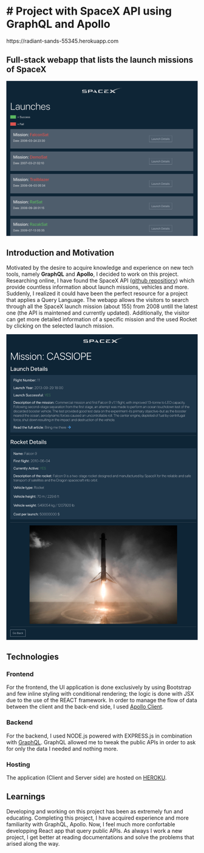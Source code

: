 <h1># Project with SpaceX API using GraphQL and Apollo</h1>
https://radiant-sands-55345.herokuapp.com

<h2>Full-stack webapp that lists the launch missions of SpaceX</h2>

![alt text](client/src/Media/Preview1.png)

<h2>Introduction and Motivation </h2>
Motivated by the desire to acquire knowledge and experience on new tech tools, namely <strong>GraphQL</strong> and <strong>Apollo</strong>, I decided to work on this project.
Researching online, I have found the SpaceX API (<a target="_blank" href="https://github.com/r-spacex/SpaceX-API" >github repositiory</a>) which provide countless information about launch missions, vehicles and more. Suddenly, I realized it could have been the perfect resource for a project that applies a Query Language.
The webapp allows the visitors to search through all the SpaceX launch mission (about 155) from 2008 untill the latest one (the API is maintened and currently updated).
Additionally, the visitor can get more detailed information of a specific mission and the used Rocket by clicking on the selected launch mission.

![alt text](client/src/Media/Preview2.png)

<h2>Technologies</h2>
<h3>Frontend</h3>
For the frontend, the UI application is done exclusively by using Bootstrap and few inline styling with conditional rendering; the logic is done with JSX due to the use of the REACT framework. In order to manage the flow of data between the client and the back-end side, I used <a href="https://www.apollographql.com/docs/react">Apollo Client</a>.

<h3>Backend</h3>

For the backend, I used NODE.js powered with EXPRESS.js in combination with <a href="https://graphql.org/">GraphQL</a>. GraphQL allowed me to tweak the public APIs in order to ask for only the data I needed and nothing more.

<h3>Hosting</h3>
The application (Client and Server side) are hosted on <a href="https://www.heroku.com/home">HEROKU</a>.

<h2>Learnings</h2>

Developing and working on this project has been as extremely fun and educating. Completing this project, I have acquired experience and more familiarity with GraphQL, Apollo. Now, I feel much more confortable developping React app that query public APIs.
As always I work a new project, I get better at reading documentations and solve the problems that arised along the way.
